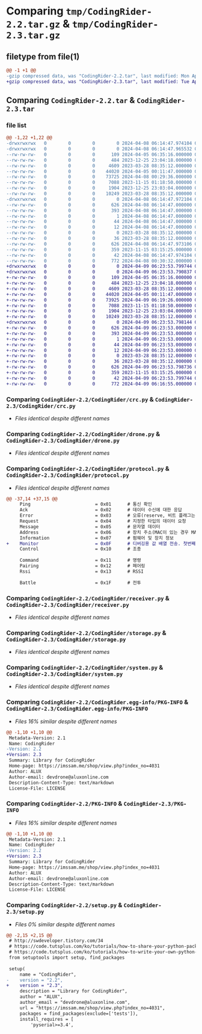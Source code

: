# Comparing `tmp/CodingRider-2.2.tar.gz` & `tmp/CodingRider-2.3.tar.gz`

## filetype from file(1)

```diff
@@ -1 +1 @@
-gzip compressed data, was "CodingRider-2.2.tar", last modified: Mon Apr  8 06:14:47 2024, max compression
+gzip compressed data, was "CodingRider-2.3.tar", last modified: Tue Apr  9 06:23:53 2024, max compression
```

## Comparing `CodingRider-2.2.tar` & `CodingRider-2.3.tar`

### file list

```diff
@@ -1,22 +1,22 @@
-drwxrwxrwx   0        0        0        0 2024-04-08 06:14:47.974104 CodingRider-2.2/
-drwxrwxrwx   0        0        0        0 2024-04-08 06:14:47.965532 CodingRider-2.2/CodingRider/
--rw-rw-rw-   0        0        0      109 2024-04-05 06:35:16.000000 CodingRider-2.2/CodingRider/__init__.py
--rw-rw-rw-   0        0        0      484 2023-12-25 23:04:18.000000 CodingRider-2.2/CodingRider/__main__.py
--rw-rw-rw-   0        0        0     4609 2023-03-28 08:35:12.000000 CodingRider-2.2/CodingRider/crc.py
--rw-rw-rw-   0        0        0    44020 2024-04-05 00:11:47.000000 CodingRider-2.2/CodingRider/drone.py
--rw-rw-rw-   0        0        0    73725 2024-04-08 00:29:36.000000 CodingRider-2.2/CodingRider/protocol.py
--rw-rw-rw-   0        0        0     7088 2023-11-15 01:18:50.000000 CodingRider-2.2/CodingRider/receiver.py
--rw-rw-rw-   0        0        0     1904 2023-12-25 23:03:04.000000 CodingRider-2.2/CodingRider/storage.py
--rw-rw-rw-   0        0        0    10249 2023-03-28 08:35:12.000000 CodingRider-2.2/CodingRider/system.py
-drwxrwxrwx   0        0        0        0 2024-04-08 06:14:47.972104 CodingRider-2.2/CodingRider.egg-info/
--rw-rw-rw-   0        0        0      626 2024-04-08 06:14:47.000000 CodingRider-2.2/CodingRider.egg-info/PKG-INFO
--rw-rw-rw-   0        0        0      393 2024-04-08 06:14:47.000000 CodingRider-2.2/CodingRider.egg-info/SOURCES.txt
--rw-rw-rw-   0        0        0        1 2024-04-08 06:14:47.000000 CodingRider-2.2/CodingRider.egg-info/dependency_links.txt
--rw-rw-rw-   0        0        0       44 2024-04-08 06:14:47.000000 CodingRider-2.2/CodingRider.egg-info/requires.txt
--rw-rw-rw-   0        0        0       12 2024-04-08 06:14:47.000000 CodingRider-2.2/CodingRider.egg-info/top_level.txt
--rw-rw-rw-   0        0        0        0 2023-03-28 08:35:12.000000 CodingRider-2.2/LICENSE
--rw-rw-rw-   0        0        0       36 2023-03-28 08:35:12.000000 CodingRider-2.2/MANIFEST.in
--rw-rw-rw-   0        0        0      626 2024-04-08 06:14:47.973106 CodingRider-2.2/PKG-INFO
--rw-rw-rw-   0        0        0      359 2023-11-15 03:15:25.000000 CodingRider-2.2/README.md
--rw-rw-rw-   0        0        0       42 2024-04-08 06:14:47.974104 CodingRider-2.2/setup.cfg
--rw-rw-rw-   0        0        0      772 2024-04-08 00:30:32.000000 CodingRider-2.2/setup.py
+drwxrwxrwx   0        0        0        0 2024-04-09 06:23:53.799744 CodingRider-2.3/
+drwxrwxrwx   0        0        0        0 2024-04-09 06:23:53.790837 CodingRider-2.3/CodingRider/
+-rw-rw-rw-   0        0        0      109 2024-04-05 06:35:16.000000 CodingRider-2.3/CodingRider/__init__.py
+-rw-rw-rw-   0        0        0      484 2023-12-25 23:04:18.000000 CodingRider-2.3/CodingRider/__main__.py
+-rw-rw-rw-   0        0        0     4609 2023-03-28 08:35:12.000000 CodingRider-2.3/CodingRider/crc.py
+-rw-rw-rw-   0        0        0    44020 2024-04-05 00:11:47.000000 CodingRider-2.3/CodingRider/drone.py
+-rw-rw-rw-   0        0        0    73925 2024-04-09 06:19:26.000000 CodingRider-2.3/CodingRider/protocol.py
+-rw-rw-rw-   0        0        0     7088 2023-11-15 01:18:50.000000 CodingRider-2.3/CodingRider/receiver.py
+-rw-rw-rw-   0        0        0     1904 2023-12-25 23:03:04.000000 CodingRider-2.3/CodingRider/storage.py
+-rw-rw-rw-   0        0        0    10249 2023-03-28 08:35:12.000000 CodingRider-2.3/CodingRider/system.py
+drwxrwxrwx   0        0        0        0 2024-04-09 06:23:53.798144 CodingRider-2.3/CodingRider.egg-info/
+-rw-rw-rw-   0        0        0      626 2024-04-09 06:23:53.000000 CodingRider-2.3/CodingRider.egg-info/PKG-INFO
+-rw-rw-rw-   0        0        0      393 2024-04-09 06:23:53.000000 CodingRider-2.3/CodingRider.egg-info/SOURCES.txt
+-rw-rw-rw-   0        0        0        1 2024-04-09 06:23:53.000000 CodingRider-2.3/CodingRider.egg-info/dependency_links.txt
+-rw-rw-rw-   0        0        0       44 2024-04-09 06:23:53.000000 CodingRider-2.3/CodingRider.egg-info/requires.txt
+-rw-rw-rw-   0        0        0       12 2024-04-09 06:23:53.000000 CodingRider-2.3/CodingRider.egg-info/top_level.txt
+-rw-rw-rw-   0        0        0        0 2023-03-28 08:35:12.000000 CodingRider-2.3/LICENSE
+-rw-rw-rw-   0        0        0       36 2023-03-28 08:35:12.000000 CodingRider-2.3/MANIFEST.in
+-rw-rw-rw-   0        0        0      626 2024-04-09 06:23:53.798736 CodingRider-2.3/PKG-INFO
+-rw-rw-rw-   0        0        0      359 2023-11-15 03:15:25.000000 CodingRider-2.3/README.md
+-rw-rw-rw-   0        0        0       42 2024-04-09 06:23:53.799744 CodingRider-2.3/setup.cfg
+-rw-rw-rw-   0        0        0      772 2024-04-09 06:16:55.000000 CodingRider-2.3/setup.py
```

### Comparing `CodingRider-2.2/CodingRider/crc.py` & `CodingRider-2.3/CodingRider/crc.py`

 * *Files identical despite different names*

### Comparing `CodingRider-2.2/CodingRider/drone.py` & `CodingRider-2.3/CodingRider/drone.py`

 * *Files identical despite different names*

### Comparing `CodingRider-2.2/CodingRider/protocol.py` & `CodingRider-2.3/CodingRider/protocol.py`

 * *Files identical despite different names*

```diff
@@ -37,14 +37,15 @@
     Ping                        = 0x01      # 통신 확인
     Ack                         = 0x02      # 데이터 수신에 대한 응답
     Error                       = 0x03      # 오류(reserve, 비트 플래그는 추후에 지정)
     Request                     = 0x04      # 지정한 타입의 데이터 요청
     Message                     = 0x05      # 문자열 데이터
     Address                     = 0x06      # 장치 주소(MAC이 있는 경우 MAC) 혹은 고유번호(MAC이 없는 경우 UUID)
     Information                 = 0x07      # 펌웨어 및 장치 정보
+    Monitor                     = 0x0F      # 디버깅용 값 배열 전송. 첫번째 바이트에 타입, 두 번째 바이트에 페이지 지정(수신 받는 데이터의 저장 경로 구분)
     Control                     = 0x10      # 조종
 
     Command                     = 0x11      # 명령
     Pairing                     = 0x12      # 페어링
     Rssi                        = 0x13      # RSSI
     
     Battle                      = 0x1F      # 전투
```

### Comparing `CodingRider-2.2/CodingRider/receiver.py` & `CodingRider-2.3/CodingRider/receiver.py`

 * *Files identical despite different names*

### Comparing `CodingRider-2.2/CodingRider/storage.py` & `CodingRider-2.3/CodingRider/storage.py`

 * *Files identical despite different names*

### Comparing `CodingRider-2.2/CodingRider/system.py` & `CodingRider-2.3/CodingRider/system.py`

 * *Files identical despite different names*

### Comparing `CodingRider-2.2/CodingRider.egg-info/PKG-INFO` & `CodingRider-2.3/CodingRider.egg-info/PKG-INFO`

 * *Files 16% similar despite different names*

```diff
@@ -1,10 +1,10 @@
 Metadata-Version: 2.1
 Name: CodingRider
-Version: 2.2
+Version: 2.3
 Summary: Library for CodingRider
 Home-page: https://imssam.me/shop/view.php?index_no=4031
 Author: ALUX
 Author-email: devdrone@aluxonline.com
 Description-Content-Type: text/markdown
 License-File: LICENSE
```

### Comparing `CodingRider-2.2/PKG-INFO` & `CodingRider-2.3/PKG-INFO`

 * *Files 16% similar despite different names*

```diff
@@ -1,10 +1,10 @@
 Metadata-Version: 2.1
 Name: CodingRider
-Version: 2.2
+Version: 2.3
 Summary: Library for CodingRider
 Home-page: https://imssam.me/shop/view.php?index_no=4031
 Author: ALUX
 Author-email: devdrone@aluxonline.com
 Description-Content-Type: text/markdown
 License-File: LICENSE
```

### Comparing `CodingRider-2.2/setup.py` & `CodingRider-2.3/setup.py`

 * *Files 0% similar despite different names*

```diff
@@ -2,15 +2,15 @@
 # http://swdeveloper.tistory.com/34
 # https://code.tutsplus.com/ko/tutorials/how-to-share-your-python-packages--cms-26114
 # https://code.tutsplus.com/ko/tutorials/how-to-write-your-own-python-packages--cms-26076
 from setuptools import setup, find_packages
 
 setup(
     name = "CodingRider",
-    version = "2.2",
+    version = "2.3",
     description = "Library for CodingRider",
     author = "ALUX",
     author_email = "devdrone@aluxonline.com",
     url = "https://imssam.me/shop/view.php?index_no=4031",
     packages = find_packages(exclude=['tests']),
     install_requires = [
         'pyserial>=3.4',
```

